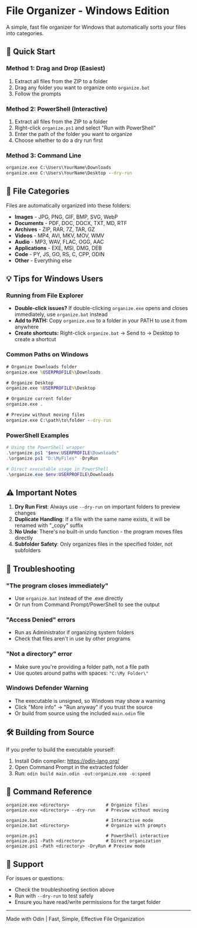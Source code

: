 # File Organizer - Windows Edition

A simple, fast file organizer for Windows that automatically sorts your files into categories.

## 🚀 Quick Start

### Method 1: Drag and Drop (Easiest)
1. Extract all files from the ZIP to a folder
2. Drag any folder you want to organize onto `organize.bat`
3. Follow the prompts

### Method 2: PowerShell (Interactive)
1. Extract all files from the ZIP to a folder
2. Right-click `organize.ps1` and select "Run with PowerShell"
3. Enter the path of the folder you want to organize
4. Choose whether to do a dry run first

### Method 3: Command Line
```cmd
organize.exe C:\Users\YourName\Downloads
organize.exe C:\Users\YourName\Desktop --dry-run
```

## 📁 File Categories

Files are automatically organized into these folders:

- **Images** - JPG, PNG, GIF, BMP, SVG, WebP
- **Documents** - PDF, DOC, DOCX, TXT, MD, RTF
- **Archives** - ZIP, RAR, 7Z, TAR, GZ
- **Videos** - MP4, AVI, MKV, MOV, WMV
- **Audio** - MP3, WAV, FLAC, OGG, AAC
- **Applications** - EXE, MSI, DMG, DEB
- **Code** - PY, JS, GO, RS, C, CPP, ODIN
- **Other** - Everything else

## 💡 Tips for Windows Users

### Running from File Explorer
- **Double-click issues?** If double-clicking `organize.exe` opens and closes immediately, use `organize.bat` instead
- **Add to PATH:** Copy `organize.exe` to a folder in your PATH to use it from anywhere
- **Create shortcuts:** Right-click `organize.bat` → Send to → Desktop to create a shortcut

### Common Paths on Windows
```cmd
# Organize Downloads folder
organize.exe %USERPROFILE%\Downloads

# Organize Desktop
organize.exe %USERPROFILE%\Desktop

# Organize current folder
organize.exe .

# Preview without moving files
organize.exe C:\path\to\folder --dry-run
```

### PowerShell Examples
```powershell
# Using the PowerShell wrapper
.\organize.ps1 "$env:USERPROFILE\Downloads"
.\organize.ps1 "D:\MyFiles" -DryRun

# Direct executable usage in PowerShell
.\organize.exe $env:USERPROFILE\Downloads
```

## ⚠️ Important Notes

1. **Dry Run First**: Always use `--dry-run` on important folders to preview changes
2. **Duplicate Handling**: If a file with the same name exists, it will be renamed with "_copy" suffix
3. **No Undo**: There's no built-in undo function - the program moves files directly
4. **Subfolder Safety**: Only organizes files in the specified folder, not subfolders

## 🔧 Troubleshooting

### "The program closes immediately"
- Use `organize.bat` instead of the .exe directly
- Or run from Command Prompt/PowerShell to see the output

### "Access Denied" errors
- Run as Administrator if organizing system folders
- Check that files aren't in use by other programs

### "Not a directory" error
- Make sure you're providing a folder path, not a file path
- Use quotes around paths with spaces: `"C:\My Folder\"`

### Windows Defender Warning
- The executable is unsigned, so Windows may show a warning
- Click "More info" → "Run anyway" if you trust the source
- Or build from source using the included `main.odin` file

## 🛠️ Building from Source

If you prefer to build the executable yourself:

1. Install Odin compiler: https://odin-lang.org/
2. Open Command Prompt in the extracted folder
3. Run: `odin build main.odin -out:organize.exe -o:speed`

## 📝 Command Reference

```
organize.exe <directory>              # Organize files
organize.exe <directory> --dry-run    # Preview without moving

organize.bat                          # Interactive mode
organize.bat <directory>              # Organize with prompts

organize.ps1                          # PowerShell interactive
organize.ps1 -Path <directory>        # Direct organization
organize.ps1 -Path <directory> -DryRun # Preview mode
```

## 🤝 Support

For issues or questions:
- Check the troubleshooting section above
- Run with `--dry-run` to test safely
- Ensure you have read/write permissions for the target folder

---

Made with Odin | Fast, Simple, Effective File Organization